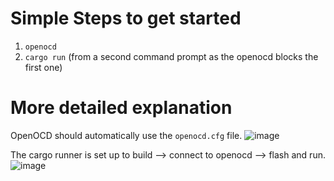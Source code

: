 # Simple Steps to get started

1. `openocd`
2. `cargo run` (from a second command prompt as the openocd blocks the first one)

# More detailed explanation
OpenOCD should automatically use the `openocd.cfg` file.
![image](https://user-images.githubusercontent.com/7802334/180642878-bf306ea5-b4c9-4491-bd0e-0a7ba8b8b39a.png)

The cargo runner is set up to build --> connect to openocd --> flash and run.
![image](https://user-images.githubusercontent.com/7802334/180642930-ee3dae4e-3601-4b0e-9606-663997119ac6.png)


